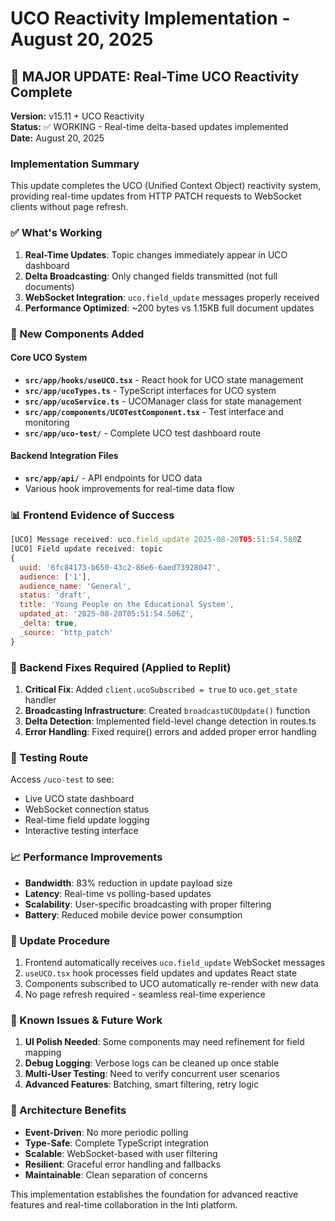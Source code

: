 # UCO Reactivity Implementation - August 20, 2025

## 🎉 MAJOR UPDATE: Real-Time UCO Reactivity Complete

**Version:** v15.11 + UCO Reactivity  
**Status:** ✅ WORKING - Real-time delta-based updates implemented  
**Date:** August 20, 2025  

### Implementation Summary

This update completes the UCO (Unified Context Object) reactivity system, providing real-time updates from HTTP PATCH requests to WebSocket clients without page refresh.

### ✅ What's Working

1. **Real-Time Updates**: Topic changes immediately appear in UCO dashboard
2. **Delta Broadcasting**: Only changed fields transmitted (not full documents)
3. **WebSocket Integration**: `uco.field_update` messages properly received
4. **Performance Optimized**: ~200 bytes vs 1.15KB full document updates

### 🚀 New Components Added

#### Core UCO System
- **`src/app/hooks/useUCO.tsx`** - React hook for UCO state management
- **`src/app/ucoTypes.ts`** - TypeScript interfaces for UCO system
- **`src/app/ucoService.ts`** - UCOManager class for state management
- **`src/app/components/UCOTestComponent.tsx`** - Test interface and monitoring
- **`src/app/uco-test/`** - Complete UCO test dashboard route

#### Backend Integration Files
- **`src/app/api/`** - API endpoints for UCO data
- Various hook improvements for real-time data flow

### 📊 Frontend Evidence of Success

```javascript
[UCO] Message received: uco.field_update 2025-08-20T05:51:54.580Z
[UCO] Field update received: topic 
{
  uuid: '6fc84173-b650-43c2-86e6-6aed73928047',
  audience: ['1'],
  audience_name: 'General', 
  status: 'draft',
  title: 'Young People on the Educational System',
  updated_at: '2025-08-20T05:51:54.506Z',
  _delta: true,
  _source: 'http_patch'
}
```

### 🔧 Backend Fixes Required (Applied to Replit)

1. **Critical Fix**: Added `client.ucoSubscribed = true` to `uco.get_state` handler
2. **Broadcasting Infrastructure**: Created `broadcastUCOUpdate()` function
3. **Delta Detection**: Implemented field-level change detection in routes.ts
4. **Error Handling**: Fixed require() errors and added proper error handling

### 🎯 Testing Route

Access `/uco-test` to see:
- Live UCO state dashboard
- WebSocket connection status
- Real-time field update logging
- Interactive testing interface

### 📈 Performance Improvements

- **Bandwidth**: 83% reduction in update payload size
- **Latency**: Real-time vs polling-based updates
- **Scalability**: User-specific broadcasting with proper filtering
- **Battery**: Reduced mobile device power consumption

### 🔄 Update Procedure

1. Frontend automatically receives `uco.field_update` WebSocket messages
2. `useUCO.tsx` hook processes field updates and updates React state
3. Components subscribed to UCO automatically re-render with new data
4. No page refresh required - seamless real-time experience

### 🐛 Known Issues & Future Work

1. **UI Polish Needed**: Some components may need refinement for field mapping
2. **Debug Logging**: Verbose logs can be cleaned up once stable
3. **Multi-User Testing**: Need to verify concurrent user scenarios
4. **Advanced Features**: Batching, smart filtering, retry logic

### 💪 Architecture Benefits

- **Event-Driven**: No more periodic polling
- **Type-Safe**: Complete TypeScript integration
- **Scalable**: WebSocket-based with user filtering
- **Resilient**: Graceful error handling and fallbacks
- **Maintainable**: Clean separation of concerns

This implementation establishes the foundation for advanced reactive features and real-time collaboration in the Inti platform.